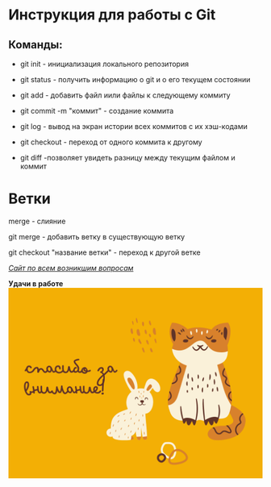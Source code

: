 # Инструкция для работы с Git
## Команды:
* git init - инициализация локального репозитория
+ git status - получить информацию о git и о его текущем состоянии

+ git add - добавить файл иили файлы к следующему коммиту
* git commit -m "коммит" - создание коммита

* git log - вывод на экран истории всех коммитов с их хэш-кодами
+ git checkout - переход от одного коммита к другому

+ git diff -позволяет увидеть разницу между текущим файлом и коммит

# Ветки
merge - слияние

git merge - добавить ветку в существующую ветку

git checkout "название ветки" - переход к другой ветке




[*Сайт по всем возникшим вопросам*](https://git-scm.com/)

**Удачи в работе**![Alt text](image.png)